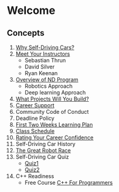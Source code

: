 # Welcome

## Concepts
1. [Why Self-Driving Cars?](https://www.youtube.com/watch?time_continue=1&v=jHA__A61nqc)
1. [Meet Your Instructors](https://www.youtube.com/watch?v=QiflJFVOt18)
	* Sebastian Thrun
	* David Silver
	* Ryan Keenan
1. [Overview of ND Program](https://www.youtube.com/watch?v=RZ5iolr4RGs)
	* Robotics Approach
	* Deep learning Approach
1. [What Projects Will You Build?](https://www.youtube.com/watch?v=YLdxPQgp744)
1. [Career Support](https://www.youtube.com/watch?v=cuKecPpZ7PM)
1. Community Code of Conduct
1. Deadline Policy
1. [First Two Weeks Learning Plan](study_plan/week1_2.pdf) 
1. [Class Schedule](study_plan/class_schedule.pdf)
1. [Rating Your Career Confidence](images/quiz1.png)
1. Self-Driving Car History
1. [The Great Robot Race](https://www.youtube.com/watch?time_continue=11&v=saVZ_X9GfIM)
1. Self-Driving Car Quiz
	* [Quiz1](images/quiz_1.png)
	* [Quiz2](images/quiz_2.png)
1. C++ Readiness
	* Free Course [C++ For Programmers](https://classroom.udacity.com/courses/ud210)